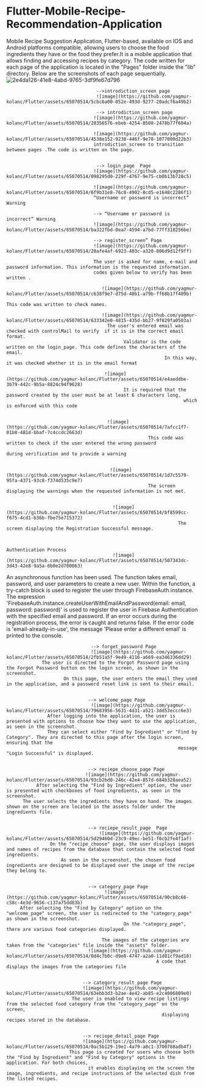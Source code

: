 # Flutter-Mobile-Recipe-Recommendation-Application
Mobile Recipe Suggestion Application, Flutter-based, available on IOS and Android platforms compatible, allowing users to choose the food ingredients they have or the food they prefer.It is a mobile application that allows finding and accessing recipes by category.
The code written for each page of the application is located in the "Pages" folder inside the "lib" directory. Below are the screenshots of each page sequentially.
![2e4da126-41e8-4abd-9765-3df9fe67d796](https://github.com/user-attachments/assets/68785498-4a4d-416e-9f06-1be828311d52)

                                     -->introdiction_screen page
                                     ![image](https://github.com/yagmur-kolanc/Flutter/assets/65070514/5cbc6a00-052e-493d-9277-20adcf6a49b2)

                                     --> introdiction_screen page
                                    ![image](https://github.com/yagmur-kolanc/Flutter/assets/65070514/28356576-ebeb-4254-8508-2478b77f604a)

                                    ![image](https://github.com/yagmur-kolanc/Flutter/assets/65070514/4538e152-9238-446f-9e78-1077000d22b3)
                                    introdiction_screen to transition between pages .The code is written on the page.


                                     --> login_page  Page
                                    ![image](https://github.com/yagmur-kolanc/Flutter/assets/65070514/098295d0-229f-4767-9e75-cb0b13b728c5)

                                    ![image](https://github.com/yagmur-kolanc/Flutter/assets/65070514/6f9b31e8-76c8-4902-8cd5-e1648c2286f1)
                                    “Username or password is incorrect” Warning

                                    --> “Username or password is incorrect” Warning
                                    ![image](https://github.com/yagmur-kolanc/Flutter/assets/65070514/ba322fbd-0ea7-4594-a7bd-77ff310256be)

                                    --> register_screen” Page
                                    ![image](https://github.com/yagmur-kolanc/Flutter/assets/65070514/20afe4af-6923-403c-a320-806d9d12f9ff)

                                    The user is asked for name, e-mail and password information. This information is the requested information. 
                                    codes given below to verify has been written .

                                       ![image](https://github.com/yagmur-kolanc/Flutter/assets/65070514/c638f9e7-d75d-40b1-a79b-ff68b17f409b)
                                                                         This code was written to check names.    

                                       ![image](https://github.com/yagmur-kolanc/Flutter/assets/65070514/633342e0-4815-435d-bb27-9f829fa0503a)
                                         The user's entered email was checked with controlMail to verify  if it is in the correct email format.
                                               Validator is the code written on the login_page. This code defines the characters of the email. 
                                                              In this way, it was checked whether it is in the email format

                                        ![image](https://github.com/yagmur-kolanc/Flutter/assets/65070514/e4aeddbe-3b79-442c-9b5a-8824c94f9628)
                                               It is required that the password created by the user must be at least 6 characters long, 
                                                                     which is enforced with this code 


                                         ![image](https://github.com/yagmur-kolanc/Flutter/assets/65070514/7afcc1f7-01b8-481d-bbaf-7c4ccdc2663d)
                                                        This code was written to check if the user entered the wrong password 
                                                                     during verification and to provide a warning


                                          ![image](https://github.com/yagmur-kolanc/Flutter/assets/65070514/1d7c5579-95fa-4371-93c8-f374d535c9e7)
                                                        The screen displaying the warnings when the requested information is not met.


                                           ![image](https://github.com/yagmur-kolanc/Flutter/assets/65070514/bf8599cc-f675-4cd1-b36b-fbe75e715372)
                                                                   The screen displaying the Registration Successful message.


                                                                                 Authentication Process
                                           ![image](https://github.com/yagmur-kolanc/Flutter/assets/65070514/507343dc-3d43-42e8-9a5a-6b0e2d700063)
  An asynchronous function has been used. The function takes email, password, and user parameters to create a new user. Within the function, a try-catch block is used to register the user through FirebaseAuth.instance. The expression 'FirebaseAuth.instance.createUserWithEmailAndPassword(email: email, password: password)' is used to register the user in Firebase Authentication with the specified email and password. If an error occurs during the registration process, the error is caught and returns false. If the 
                             error code is 'email-already-in-use', the message 'Please enter a different email' is printed to the console.


                                   --> forget_password Page
                                   ![image](https://github.com/yagmur-kolanc/Flutter/assets/65070514/2fb51a5f-9e49-4116-a669-ea346336dd29)
                 The user is directed to the Forgot Password page using the Forgot Password button on the login screen, as shown in the screenshot.
                         On this page, the user enters the email they used in the application, and a password reset link is sent to their email.


                                  --> welcome_page Page
                                   ![image](https://github.com/yagmur-kolanc/Flutter/assets/65070514/79683956-5631-4d31-a521-3dd53eccc6e3)
                   After logging into the application, the user is presented with options to choose how they want to use the application, as seen in the screenshot. 
                   They can select either "Find by Ingredient" or "Find by Category". They are directed to this page after the login screen, ensuring that the
                                                                   message "Login Successful" is displayed.


                                  --> reciepe_choose_page Page
                                 ![image](https://github.com/yagmur-kolanc/Flutter/assets/65070514/93cb2bd0-246c-42e4-857d-684b328aea52)
               After selecting the "Find by Ingredient" option, the user is presented with checkboxes of food ingredients, as seen in the screenshot.
          The user selects the ingredients they have on hand. The images shown on the screen are located in the assets folder under the ingredients file.


                                  --> reciepe_result_page  Page
                                      ![image](https://github.com/yagmur-kolanc/Flutter/assets/65070514/5d29460d-23c9-49ec-be51-f6cb2fe4f1af)
                    On the "recipe_choose" page, the user displays images and names of recipes from the database that contain the selected food ingredients. 
                        As seen in the screenshot, the chosen food ingredients are designed to be displayed over the image of the recipe they belong to.


                                  --> category_page Page
                                        ![image](https://github.com/yagmur-kolanc/Flutter/assets/65070514/90cb8c66-c58c-4e3d-9656-c137a75dd83b)
         After selecting the "Find by Category" option on the "welcome_page" screen, the user is redirected to the "category_page" as shown in the screenshot. 
                                               On the "category_page", there are various food categories displayed.

                                       The images of the categories are taken from the "categories" file inside the "assets" folder.
                                  ![image](https://github.com/yagmur-kolanc/Flutter/assets/65070514/0d4c7b0c-d9e8-4747-a2a0-11d81cf9ad18)
                                                           A code that displays the images from the categories file


                                --> category_result_page Page
                                ![image](https://github.com/yagmur-kolanc/Flutter/assets/65070514/63ebb3d3-b2ae-4e42-ab85-e2c4006809e0)
                            The user is enabled to view recipe listings from the selected food category from the "category_page" on the screen,
                                                             displaying recipes stored in the database.
                                

                                --> reciepe_detail_page Page
                                ![image](https://github.com/yagmur-kolanc/Flutter/assets/65070514/0ac5b129-19e1-4a79-a8c1-3700788adb4f)
                           This page is created for users who choose both the "Find by Ingredient" and "Find by Category" options in the application. For both choices, 
                                  it enables displaying on the screen the image, ingredients, and recipe instructions of the selected dish from the listed recipes.

                                
